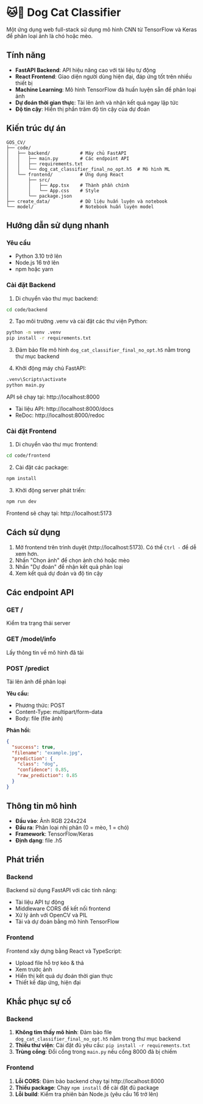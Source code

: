 # 🐱🐶 Dog Cat Classifier

Một ứng dụng web full-stack sử dụng mô hình CNN từ TensorFlow và Keras để phân loại ảnh là chó hoặc mèo.

## Tính năng

- **FastAPI Backend**: API hiệu năng cao với tài liệu tự động
- **React Frontend**: Giao diện người dùng hiện đại, đáp ứng tốt trên nhiều thiết bị
- **Machine Learning**: Mô hình TensorFlow đã huấn luyện sẵn để phân loại ảnh
- **Dự đoán thời gian thực**: Tải lên ảnh và nhận kết quả ngay lập tức
- **Độ tin cậy**: Hiển thị phần trăm độ tin cậy của dự đoán

## Kiến trúc dự án

```
GOS_CV/
├── code/
│   ├── backend/           # Máy chủ FastAPI
│   │   ├── main.py        # Các endpoint API
│   │   ├── requirements.txt
│   │   └── dog_cat_classifier_final_no_opt.h5  # Mô hình ML
│   └── frontend/          # Ứng dụng React
│       ├── src/
│       │   ├── App.tsx    # Thành phần chính
│       │   └── App.css    # Style
│       └── package.json
├── create_data/           # Dữ liệu huấn luyện và notebook
└── model/                 # Notebook huấn luyện model

```

## Hướng dẫn sử dụng nhanh

### Yêu cầu

- Python 3.10 trở lên
- Node.js 16 trở lên
- npm hoặc yarn

### Cài đặt Backend

1. Di chuyển vào thư mục backend:
```bash
cd code/backend
```

2. Tạo môi trường .venv và cài đặt các thư viện Python:
```bash
python -m venv .venv
pip install -r requirements.txt
```

3. Đảm bảo file mô hình `dog_cat_classifier_final_no_opt.h5` nằm trong thư mục backend

4. Khởi động máy chủ FastAPI:
```bash
.venv\Scripts\activate
python main.py
```

API sẽ chạy tại: http://localhost:8000  
- Tài liệu API: http://localhost:8000/docs  
- ReDoc: http://localhost:8000/redoc

### Cài đặt Frontend

1. Di chuyển vào thư mục frontend:
```bash
cd code/frontend
```

2. Cài đặt các package:
```bash
npm install
```

3. Khởi động server phát triển:
```bash
npm run dev
```

Frontend sẽ chạy tại: http://localhost:5173

## Cách sử dụng

1. Mở frontend trên trình duyệt (http://localhost:5173). Có thể `Ctrl -` để dễ xem hơn. 
2. Nhấn "Chọn ảnh" để chọn ảnh chó hoặc mèo
3. Nhấn "Dự đoán" để nhận kết quả phân loại
4. Xem kết quả dự đoán và độ tin cậy

## Các endpoint API

### GET /
Kiểm tra trạng thái server

### GET /model/info
Lấy thông tin về mô hình đã tải

### POST /predict
Tải lên ảnh để phân loại

**Yêu cầu:**
- Phương thức: POST
- Content-Type: multipart/form-data
- Body: file (file ảnh)

**Phản hồi:**
```json
{
  "success": true,
  "filename": "example.jpg",
  "prediction": {
    "class": "dog",
    "confidence": 0.85,
    "raw_prediction": 0.85
  }
}
```

## Thông tin mô hình

- **Đầu vào**: Ảnh RGB 224x224
- **Đầu ra**: Phân loại nhị phân (0 = mèo, 1 = chó)
- **Framework**: TensorFlow/Keras
- **Định dạng**: file .h5

## Phát triển

### Backend

Backend sử dụng FastAPI với các tính năng:
- Tài liệu API tự động
- Middleware CORS để kết nối frontend
- Xử lý ảnh với OpenCV và PIL
- Tải và dự đoán bằng mô hình TensorFlow

### Frontend

Frontend xây dựng bằng React và TypeScript:
- Upload file hỗ trợ kéo & thả
- Xem trước ảnh
- Hiển thị kết quả dự đoán thời gian thực
- Thiết kế đáp ứng, hiện đại

## Khắc phục sự cố

### Backend

1. **Không tìm thấy mô hình**: Đảm bảo file `dog_cat_classifier_final_no_opt.h5` nằm trong thư mục backend
2. **Thiếu thư viện**: Cài đặt đủ yêu cầu: `pip install -r requirements.txt`
3. **Trùng cổng**: Đổi cổng trong `main.py` nếu cổng 8000 đã bị chiếm

### Frontend

1. **Lỗi CORS**: Đảm bảo backend chạy tại http://localhost:8000
2. **Thiếu package**: Chạy `npm install` để cài đặt đủ package
3. **Lỗi build**: Kiểm tra phiên bản Node.js (yêu cầu 16 trở lên)